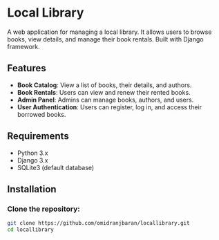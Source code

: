 # Local Library

A web application for managing a local library. It allows users to browse books, view details, and manage their book rentals. Built with Django framework.

## Features
- **Book Catalog**: View a list of books, their details, and authors.
- **Book Rentals**: Users can view and renew their rented books.
- **Admin Panel**: Admins can manage books, authors, and users.
- **User Authentication**: Users can register, log in, and access their borrowed books.

## Requirements
- Python 3.x
- Django 3.x
- SQLite3 (default database)

## Installation

### Clone the repository:
```bash
git clone https://github.com/omidranjbaran/locallibrary.git
cd locallibrary
